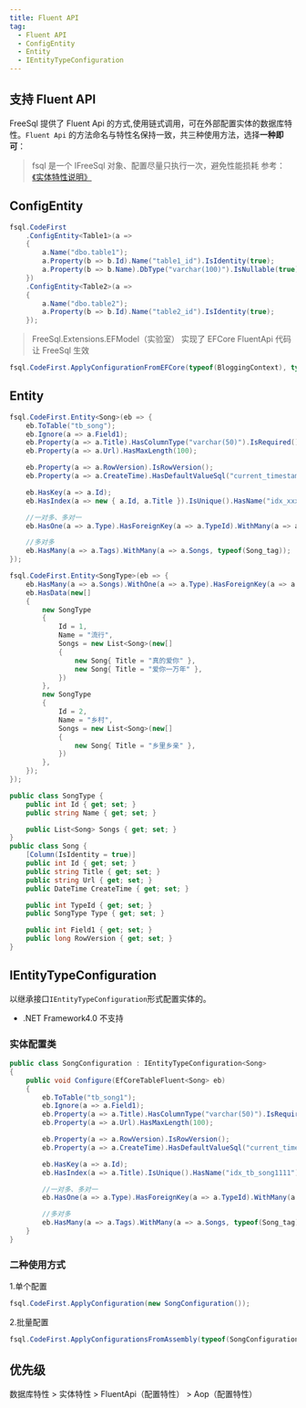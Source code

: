 ```yaml
---
title: Fluent API
tag:
  - Fluent API
  - ConfigEntity
  - Entity
  - IEntityTypeConfiguration
---
```


## 支持 Fluent API

FreeSql 提供了 Fluent Api 的方式,使用链式调用，可在外部配置实体的数据库特性。`Fluent Api` 的方法命名与特性名保持一致，共三种使用方法，选择**一种即可**：

> fsql 是一个 IFreeSql 对象、配置尽量只执行一次，避免性能损耗 参考：[《实体特性说明》](entity-attribute.md)

## ConfigEntity

```csharp
fsql.CodeFirst
    .ConfigEntity<Table1>(a =>
    {
        a.Name("dbo.table1");
        a.Property(b => b.Id).Name("table1_id").IsIdentity(true);
        a.Property(b => b.Name).DbType("varchar(100)").IsNullable(true);
    })
    .ConfigEntity<Table2>(a =>
    {
        a.Name("dbo.table2");
        a.Property(b => b.Id).Name("table2_id").IsIdentity(true);
    });
```

> FreeSql.Extensions.EFModel（实验室） 实现了 EFCore FluentApi 代码让 FreeSql 生效

```csharp
fsql.CodeFirst.ApplyConfigurationFromEFCore(typeof(BloggingContext), typeof(OrderingContext));
```

## Entity

```csharp
fsql.CodeFirst.Entity<Song>(eb => {
    eb.ToTable("tb_song");
    eb.Ignore(a => a.Field1);
    eb.Property(a => a.Title).HasColumnType("varchar(50)").IsRequired();
    eb.Property(a => a.Url).HasMaxLength(100);

    eb.Property(a => a.RowVersion).IsRowVersion();
    eb.Property(a => a.CreateTime).HasDefaultValueSql("current_timestamp");

    eb.HasKey(a => a.Id);
    eb.HasIndex(a => new { a.Id, a.Title }).IsUnique().HasName("idx_xxx11");

    //一对多、多对一
    eb.HasOne(a => a.Type).HasForeignKey(a => a.TypeId).WithMany(a => a.Songs);

    //多对多
    eb.HasMany(a => a.Tags).WithMany(a => a.Songs, typeof(Song_tag));
});

fsql.CodeFirst.Entity<SongType>(eb => {
    eb.HasMany(a => a.Songs).WithOne(a => a.Type).HasForeignKey(a => a.TypeId);
    eb.HasData(new[]
    {
        new SongType
        {
            Id = 1,
            Name = "流行",
            Songs = new List<Song>(new[]
            {
                new Song{ Title = "真的爱你" },
                new Song{ Title = "爱你一万年" },
            })
        },
        new SongType
        {
            Id = 2,
            Name = "乡村",
            Songs = new List<Song>(new[]
            {
                new Song{ Title = "乡里乡亲" },
            })
        },
    });
});

public class SongType {
    public int Id { get; set; }
    public string Name { get; set; }

    public List<Song> Songs { get; set; }
}
public class Song {
    [Column(IsIdentity = true)]
    public int Id { get; set; }
    public string Title { get; set; }
    public string Url { get; set; }
    public DateTime CreateTime { get; set; }

    public int TypeId { get; set; }
    public SongType Type { get; set; }

    public int Field1 { get; set; }
    public long RowVersion { get; set; }
}
```

## IEntityTypeConfiguration

以继承接口`IEntityTypeConfiguration`形式配置实体的。

- .NET Framework4.0 不支持

### 实体配置类

```csharp
public class SongConfiguration : IEntityTypeConfiguration<Song>
{
    public void Configure(EfCoreTableFluent<Song> eb)
    {
        eb.ToTable("tb_song1");
        eb.Ignore(a => a.Field1);
        eb.Property(a => a.Title).HasColumnType("varchar(50)").IsRequired();
        eb.Property(a => a.Url).HasMaxLength(100);

        eb.Property(a => a.RowVersion).IsRowVersion();
        eb.Property(a => a.CreateTime).HasDefaultValueSql("current_timestamp");

        eb.HasKey(a => a.Id);
        eb.HasIndex(a => a.Title).IsUnique().HasName("idx_tb_song1111");

        //一对多、多对一
        eb.HasOne(a => a.Type).HasForeignKey(a => a.TypeId).WithMany(a => a.Songs);

        //多对多
        eb.HasMany(a => a.Tags).WithMany(a => a.Songs, typeof(Song_tag));
    }
}

```

### 二种使用方式

1.单个配置

```csharp
fsql.CodeFirst.ApplyConfiguration(new SongConfiguration());
```

2.批量配置

```csharp
fsql.CodeFirst.ApplyConfigurationsFromAssembly(typeof(SongConfiguration).Assembly);
```

## 优先级

数据库特性 > 实体特性 > FluentApi（配置特性） > Aop（配置特性）
